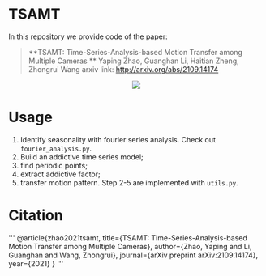 # TSAMT
In this repository we provide code of the paper:
> **TSAMT: Time-Series-Analysis-based Motion Transfer among Multiple Cameras **
> Yaping Zhao, Guanghan Li, Haitian Zheng, Zhongrui Wang
> arxiv link: http://arxiv.org/abs/2109.14174
<p align="center">
<img src="images/teaser.png">
</p>

# Usage
1. Identify seasonality with fourier series analysis. Check out `fourier_analysis.py`.
2. Build an addictive time series model;
3. find  periodic  points;
4. extract  addictive  factor;
5. transfer  motion  pattern. 
Step 2-5 are implemented with `utils.py`.

# Citation
'''
@article{zhao2021tsamt,
  title={TSAMT: Time-Series-Analysis-based Motion Transfer among Multiple Cameras},
  author={Zhao, Yaping and Li, Guanghan and Wang, Zhongrui},
  journal={arXiv preprint arXiv:2109.14174},
  year={2021}
}
'''
